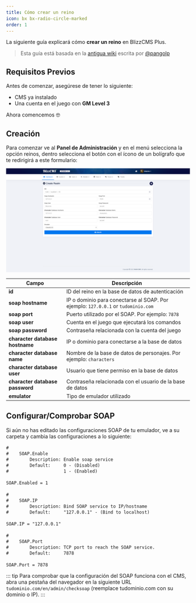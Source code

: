 ```yaml
---
title: Cómo crear un reino
icon: bx bx-radio-circle-marked
order: 1
---
```


La siguiente guía explicará cómo **crear un reino** en BlizzCMS Plus.

> Esta guía está basada en la [antigua wiki](https://github.com/WoW-CMS/wiki) escrita por [@pangolp](https://github.com/pangolp)

## Requisitos Previos

Antes de comenzar, asegúrese de tener lo siguiente:

- CMS ya instalado
- Una cuenta en el juego con **GM Level 3**

Ahora comencemos :nerd_face:

## Creación

Para comenzar ve al **Panel de Administración** y en el menú selecciona la opción reinos, dentro selecciona el botón con el ícono de un bolígrafo que te redirigirá a este formulario:

![Crear reino](/assets/images/create-realm-v1.png)

| Campo | Descripción |
| ------- | ------- |
| **id** | ID del reino en la base de datos de autenticación |
| **soap hostname** | IP o dominio para conectarse al SOAP. Por ejemplo: `127.0.0.1` or `tudominio.com` |
| **soap port** | Puerto utilizado por el SOAP. Por ejemplo: `7878` |
| **soap user** | Cuenta en el juego que ejecutará los comandos |
| **soap password** | Contraseña relacionada con la cuenta del juego |
| **character database hostname** | IP o dominio para conectarse a la base de datos |
| **character database name** | Nombre de la base de datos de personajes. Por ejemplo: `characters` |
| **character database user** | Usuario que tiene permiso en la base de datos |
| **character database password** | Contraseña relacionada con el usuario de la base de datos |
| **emulator** | Tipo de emulador utilizado |

## Configurar/Comprobar SOAP

Si aún no has editado las configuraciones SOAP de tu emulador, ve a su carpeta y cambia las configuraciones a lo siguiente:

```
#
#    SOAP.Enable
#        Description: Enable soap service
#        Default:     0 - (Disabled)
#                     1 - (Enabled)

SOAP.Enabled = 1

#
#    SOAP.IP
#        Description: Bind SOAP service to IP/hostname
#        Default:     "127.0.0.1" - (Bind to localhost)

SOAP.IP = "127.0.0.1"

#
#    SOAP.Port
#        Description: TCP port to reach the SOAP service.
#        Default:     7878

SOAP.Port = 7878
```

::: tip
Para comprobar que la configuración del SOAP funciona con el CMS, abra una pestaña del navegador en la siguiente URL `tudominio.com/en/admin/checksoap` (reemplace tudominio.com con su dominio o IP).
:::

